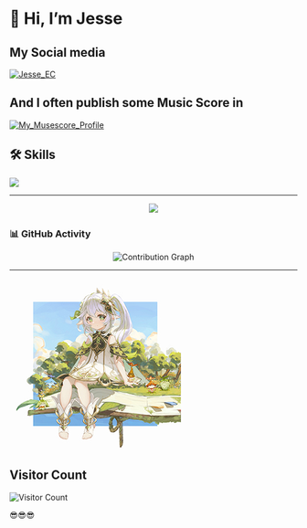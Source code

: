 # 👋 Hi, I’m Jesse

## My Social media

[![Jesse_EC](https://img.shields.io/badge/Bilibili-Jesse_EC-pink)](https://space.bilibili.com/474319456)

## And I often publish some Music Score in

[![My_Musescore_Profile](https://img.shields.io/badge/Orchestral-Musescore-blue)](https://musescore.com/user/57234246)

<h2>🛠 Skills</h2>
<p>
    <a href="https://skillicons.dev">
        <img src="https://skillicons.dev/icons?i=c,cpp,html,css,java,spring,js,mysql,redis,git,github,vscode,linux,md" align="center">
    </a>
</p>

---

<div align="center">
  <img src="https://github-readme-stats.vercel.app/api?username=JesseZ332623&show_icons=true&title_color=ffffff&icon_color=ffbb2c&text_color=ffffff&bg_color=0d1117" />
</div>

### 📊 **GitHub Activity**
<div align="center">
  <img src="https://github-readme-activity-graph.vercel.app/graph?username=JesseZ332623&theme=react-dark&bg_color=151515&line=00bfff&point=ffffff&color=00bfff" alt="Contribution Graph" />
</div>

---

![头像](./img/Nahida_and_Lanaro.png)

## Visitor Count

![Visitor Count](https://profile-counter.glitch.me/JesseZ332623/count.svg)

😎😎😎
